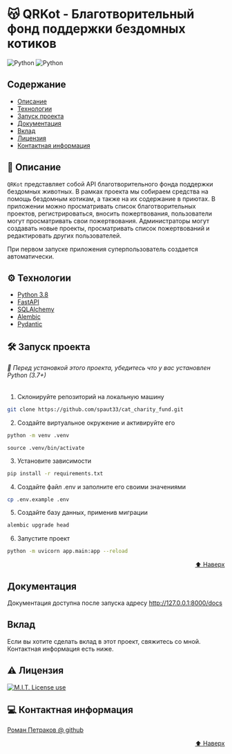 # 😽 QRKot - Благотворительный фонд поддержки бездомных котиков

<img alt="Python" src="https://img.shields.io/badge/Python-3.8-blue?style=flat&logo=python"> <img alt="Python" src="https://img.shields.io/badge/FastAPI-0.78-blue?style=flat&logo=fastapi">

## Содержание

- [Описание](#-описание)
- [Технологии](#%EF%B8%8F-технологии)
- [Запуск проекта](#%EF%B8%8F-запуск-проекта)
- [Документация](#документация)
- [Вклад](#вклад)
- [Лицензия](#%EF%B8%8F-лицензия)
- [Контактная информация](#-контактная-информация)


## 📖 Описание
`QRKot` представляет собой API благотворительного фонда поддержки бездомных животных.
В рамках проекта мы собираем средства на помощь бездомным котикам, а также на
их содержание в приютах. В приложении можно просматривать список благотворительных
проектов, регистрироваться, вносить пожертвования, пользователи могут просматривать свои
пожертвования. Администраторы могут создавать новые проекты, просматривать список пожертвований и
редактировать других пользователей.

При первом запуске приложения суперпользователь создается автоматически.

## ⚙️ Технологии

- [Python 3.8](https://www.python.org/downloads/release/python-380/)
- [FastAPI](https://fastapi.tiangolo.com/)
- [SQLAlchemy](https://www.sqlalchemy.org/)
- [Alembic](https://alembic.sqlalchemy.org/)
- [Pydantic](https://pydantic-docs.helpmanual.io/)

## 🛠️ Запуск проекта

###### 📣 Перед установкой этого проекта, убедитесь что у вас установлен Python (3.7+)

1. Склонируйте репозиторий на локальную машину

```sh
git clone https://github.com/spaut33/cat_charity_fund.git
```

2. Создайте виртуальное окружение и активируйте его

```sh
python -m venv .venv
```
```shell
source .venv/bin/activate
```

3. Установите зависимости

```sh
pip install -r requirements.txt
```

4. Создайте файл .env и заполните его своими значениями

```sh
cp .env.example .env
```

5. Создайте базу данных, применив миграции

```sh
alembic upgrade head
```

6. Запустите проект

```sh
python -m uvicorn app.main:app --reload
```
<p align="right"><a href="#top">⬆️ Наверх</a></p>

## Документация

Документация доступна после запуска адресу http://127.0.0.1:8000/docs

## Вклад

Если вы хотите сделать вклад в этот проект, свяжитесь со мной. Контактная информация есть ниже.

## ⚠️ Лицензия

<a href="https://img.shields.io/badge/License-MIT-brightgreen?style=flat"><img alt="M.I.T. License use" src="https://img.shields.io/badge/License-MIT-brightgreen"></a>

## ‍💻 Контактная информация

[Роман Петраков @ github](https://github.com/spaut33)

<p align="right"><a href="#top">⬆️ Наверх</a></p>
